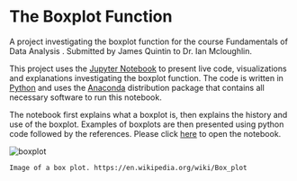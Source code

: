 # The Boxplot Function
A project investigating the boxplot function for the course Fundamentals of Data Analysis . Submitted by James Quintin to Dr. Ian Mcloughlin.

This project uses the [Jupyter Notebook](https://jupyter.org/) to present live code, visualizations and explanations investigating the boxplot function. The code is written in  [Python](https://www.python.org/) and uses the [Anaconda](https://www.anaconda.com/download/) distribution package that contains all necessary software to run this notebook.  

The notebook first explains what a boxplot is, then explains the history and use of the boxplot. Examples of boxplots are then presented using python code followed by the references. Please click [here](https://github.com/NurseQ/The-Boxplot-Function/blob/master/The%20Boxplot%20Function.ipynb) to open the notebook.




![boxplot](https://upload.wikimedia.org/wikipedia/commons/thumb/f/fa/Michelsonmorley-boxplot.svg/480px-Michelsonmorley-boxplot.svg.png)

    Image of a box plot. https://en.wikipedia.org/wiki/Box_plot





